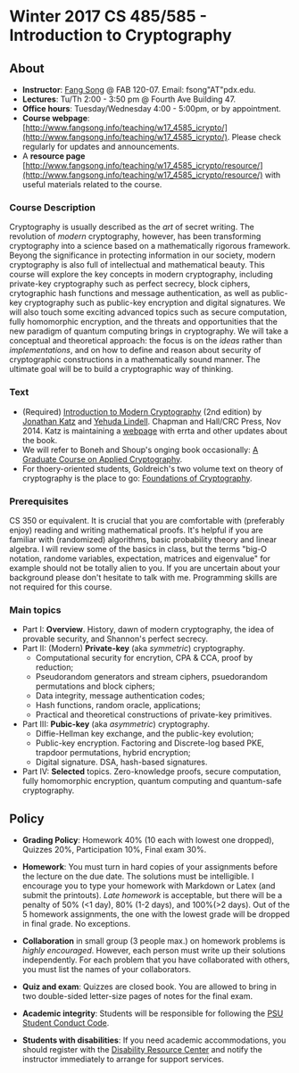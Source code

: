 # Winter 2017 CS 485/585 - Introduction to Cryptography

## About

*  **Instructor**: [Fang Song](http://www.fangsong.info) @ FAB 120-07. Email: fsong"AT"pdx.edu.
*  **Lectures**: Tu/Th 2:00 - 3:50 pm @ Fourth Ave Building 47.
*  **Office hours**: Tuesday/Wednesday 4:00 - 5:00pm, or by appointment. 
*  **Course webpage**: [http://www.fangsong.info/teaching/w17_4585_icrypto/](http://www.fangsong.info/teaching/w17_4585_icrypto/). Please check regularly for updates and announcements.
* A **resource page** [http://www.fangsong.info/teaching/w17_4585_icrypto/resource/](http://www.fangsong.info/teaching/w17_4585_icrypto/resource/) with useful materials related to the course. 

### Course Description

Cryptography is usually described as the _art_ of secret writing. The
revolution of _modern_ cryptography, however, has been transforming
cryptography into a science based on a mathematically rigorous
framework. Beyong the significance in protecting information in our
society, modern cryptography is also full of intellectual and
mathematical beauty. This course will explore the key concepts in
modern cryptography, including private-key cryptography such as
perfect secrecy, block ciphers, crytographic hash functions and
message authentication, as well as public-key cryptography such as
public-key encryption and digital signatures. We will also touch some
exciting advanced topics such as secure computation, fully homomorphic
encryption, and the threats and opportunities that the new paradigm of
quantum computing brings in cryptography. We will take a conceptual
and theoretical approach: the focus is on the _ideas_ rather than
_implementations_, and on how to define and reason about security of
cryptographic constructions in a mathematically sound manner. The
ultimate goal will be to build a cryptographic way of thinking.

### Text

* (Required) [Introduction to Modern
Cryptography](http://www.cs.umd.edu/~jkatz/imc.html)
(2nd edition) by [Jonathan
Katz](http://www.cs.umd.edu/~jkatz) and [Yehuda
Lindell](http://u.cs.biu.ac.il/~lindell/).  Chapman
and Hall/CRC Press, Nov 2014. Katz is maintaining a
[webpage](http://www.cs.umd.edu/~jkatz/imc.html) with
errta and other updates about the book.
* We will refer to Boneh and Shoup's onging book occasionally:
[A Graduate Course on Applied Cryptography](https://crypto.stanford.edu/~dabo/cryptobook/).
* For thoery-oriented students, Goldreich's two volume text on theory
  of cryptography is the place to go: [Foundations of
  Cryptography](http://www.wisdom.weizmann.ac.il/~oded/foc-book.html).


### Prerequisites

CS 350 or equivalent. It is crucial that you are comfortable with
(preferably enjoy) reading and writing mathematical proofs. It's
helpful if you are familiar with (randomized) algorithms, basic
probability theory and linear algebra. I will review some of the
basics in class, but the terms "big-O notation, randome variables,
expectation, matrices and eigenvalue" for example should not be
totally alien to you. If you are uncertain about your background
please don't hesitate to talk with me. Programming skills are not
required for this course.

### Main topics

* Part I: **Overview**. History, dawn of modern cryptography, the idea of provable
security, and Shannon's perfect secrecy.
* Part II: (Modern) **Private-key** (aka _symmetric_) cryptography.
    * Computational security for encrytion, CPA & CCA, proof by reduction;
    * Pseudorandom generators and stream ciphers, psuedorandom permutations and block ciphers;
    * Data integrity, message authentication codes; 
    * Hash functions, random oracle, applications;
    * Practical and theoretical constructions of private-key primitives.
* Part III: **Pubic-key** (aka _asymmetric_) cryptography.
    * Diffie-Hellman key exchange, and the public-key evolution;
    * Public-key encryption. Factoring and Discrete-log based PKE, trapdoor permutations, hybrid encryption;
    * Digital signature. DSA, hash-based signatures. 
* Part IV: **Selected** topics. Zero-knowledge proofs, secure computation, fully homomorphic encryption, quantum computing and quantum-safe cryptography. 

## Policy


* **Grading Policy**: Homework 40% (10 each with lowest one dropped),
     Quizzes 20%, Participation 10%, Final exam 30%.

* **Homework**: You must turn in hard copies of your assignments
     before the lecture on the due date. The solutions must be
     intelligible. I encourage you to type your homework with Markdown
     or Latex (and submit the printouts). _Late homework_ is
     acceptable, but there will be a penalty of 50% (<1 day), 80% (1-2
     days), and 100%(>2 days). Out of the 5 homework assignments, the
     one with the lowest grade will be dropped in final grade. No
     exceptions.

* **Collaboration** in small group (3 people max.) on homework
     problems is _highly encouraged_. However, each person must write
     up their solutions independently. For each problem that you have
     collaborated with others, you must list the names of your
     collaborators.

* **Quiz and exam**: Quizzes are closed book. You are allowed to bring
    in two double-sided letter-size pages of notes for the final exam.

*  **Academic integrity**: Students will be responsible for following the [PSU Student Conduct Code](http://www.pdx.edu/dos/codeofconduct). 

*  **Students with disabilities**: If you need academic accommodations, you should register with
   the
   [Disability Resource Center](https://www.pdx.edu/drc/)
   and notify the instructor immediately to arrange for support
   services.

